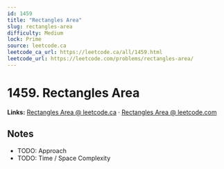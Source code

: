 ```yaml
--- 
id: 1459
title: "Rectangles Area"
slug: rectangles-area
difficulty: Medium
lock: Prime
source: leetcode.ca
leetcode_ca_url: https://leetcode.ca/all/1459.html
leetcode_url: https://leetcode.com/problems/rectangles-area/
---
```


# 1459. Rectangles Area

**Links:** [Rectangles Area @ leetcode.ca](https://leetcode.ca/all/1459.html) · [Rectangles Area @ leetcode.com](https://leetcode.com/problems/rectangles-area/)

## Notes
- TODO: Approach
- TODO: Time / Space Complexity
